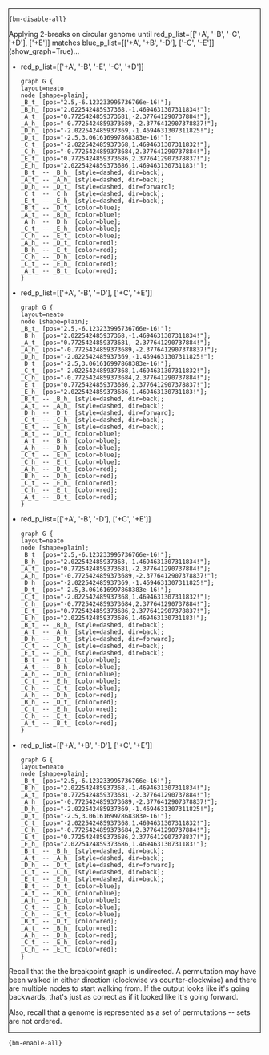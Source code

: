 <div style="border:1px solid black;">

`{bm-disable-all}`

Applying 2-breaks on circular genome until red_p_list=[['+A', '-B', '-C', '+D'], ['+E']] matches blue_p_list=[['+A', '+B', '-D'], ['-C', '-E']] (show_graph=True)...

 * red_p_list=[['+A', '-B', '-E', '-C', '+D']]

   ```{dot}
   graph G {
   layout=neato
   node [shape=plain];
   _B_t_ [pos="2.5,-6.123233995736766e-16!"];
   _B_h_ [pos="2.022542485937368,-1.4694631307311834!"];
   _A_t_ [pos="0.7725424859373681,-2.377641290737884!"];
   _A_h_ [pos="-0.7725424859373689,-2.3776412907378837!"];
   _D_h_ [pos="-2.022542485937369,-1.4694631307311825!"];
   _D_t_ [pos="-2.5,3.061616997868383e-16!"];
   _C_t_ [pos="-2.022542485937368,1.4694631307311832!"];
   _C_h_ [pos="-0.7725424859373684,2.377641290737884!"];
   _E_t_ [pos="0.7725424859373686,2.3776412907378837!"];
   _E_h_ [pos="2.0225424859373686,1.469463130731183!"];
   _B_t_ -- _B_h_ [style=dashed, dir=back];
   _A_t_ -- _A_h_ [style=dashed, dir=back];
   _D_h_ -- _D_t_ [style=dashed, dir=forward];
   _C_t_ -- _C_h_ [style=dashed, dir=back];
   _E_t_ -- _E_h_ [style=dashed, dir=back];
   _B_t_ -- _D_t_ [color=blue];
   _A_t_ -- _B_h_ [color=blue];
   _A_h_ -- _D_h_ [color=blue];
   _C_t_ -- _E_h_ [color=blue];
   _C_h_ -- _E_t_ [color=blue];
   _A_h_ -- _D_t_ [color=red];
   _B_h_ -- _E_t_ [color=red];
   _C_h_ -- _D_h_ [color=red];
   _C_t_ -- _E_h_ [color=red];
   _A_t_ -- _B_t_ [color=red];
   }
   ```
 * red_p_list=[['+A', '-B', '+D'], ['+C', '+E']]

   ```{dot}
   graph G {
   layout=neato
   node [shape=plain];
   _B_t_ [pos="2.5,-6.123233995736766e-16!"];
   _B_h_ [pos="2.022542485937368,-1.4694631307311834!"];
   _A_t_ [pos="0.7725424859373681,-2.377641290737884!"];
   _A_h_ [pos="-0.7725424859373689,-2.3776412907378837!"];
   _D_h_ [pos="-2.022542485937369,-1.4694631307311825!"];
   _D_t_ [pos="-2.5,3.061616997868383e-16!"];
   _C_t_ [pos="-2.022542485937368,1.4694631307311832!"];
   _C_h_ [pos="-0.7725424859373684,2.377641290737884!"];
   _E_t_ [pos="0.7725424859373686,2.3776412907378837!"];
   _E_h_ [pos="2.0225424859373686,1.469463130731183!"];
   _B_t_ -- _B_h_ [style=dashed, dir=back];
   _A_t_ -- _A_h_ [style=dashed, dir=back];
   _D_h_ -- _D_t_ [style=dashed, dir=forward];
   _C_t_ -- _C_h_ [style=dashed, dir=back];
   _E_t_ -- _E_h_ [style=dashed, dir=back];
   _B_t_ -- _D_t_ [color=blue];
   _A_t_ -- _B_h_ [color=blue];
   _A_h_ -- _D_h_ [color=blue];
   _C_t_ -- _E_h_ [color=blue];
   _C_h_ -- _E_t_ [color=blue];
   _A_h_ -- _D_t_ [color=red];
   _B_h_ -- _D_h_ [color=red];
   _C_t_ -- _E_h_ [color=red];
   _C_h_ -- _E_t_ [color=red];
   _A_t_ -- _B_t_ [color=red];
   }
   ```
 * red_p_list=[['+A', '-B', '-D'], ['+C', '+E']]

   ```{dot}
   graph G {
   layout=neato
   node [shape=plain];
   _B_t_ [pos="2.5,-6.123233995736766e-16!"];
   _B_h_ [pos="2.022542485937368,-1.4694631307311834!"];
   _A_t_ [pos="0.7725424859373681,-2.377641290737884!"];
   _A_h_ [pos="-0.7725424859373689,-2.3776412907378837!"];
   _D_h_ [pos="-2.022542485937369,-1.4694631307311825!"];
   _D_t_ [pos="-2.5,3.061616997868383e-16!"];
   _C_t_ [pos="-2.022542485937368,1.4694631307311832!"];
   _C_h_ [pos="-0.7725424859373684,2.377641290737884!"];
   _E_t_ [pos="0.7725424859373686,2.3776412907378837!"];
   _E_h_ [pos="2.0225424859373686,1.469463130731183!"];
   _B_t_ -- _B_h_ [style=dashed, dir=back];
   _A_t_ -- _A_h_ [style=dashed, dir=back];
   _D_h_ -- _D_t_ [style=dashed, dir=forward];
   _C_t_ -- _C_h_ [style=dashed, dir=back];
   _E_t_ -- _E_h_ [style=dashed, dir=back];
   _B_t_ -- _D_t_ [color=blue];
   _A_t_ -- _B_h_ [color=blue];
   _A_h_ -- _D_h_ [color=blue];
   _C_t_ -- _E_h_ [color=blue];
   _C_h_ -- _E_t_ [color=blue];
   _A_h_ -- _D_h_ [color=red];
   _B_h_ -- _D_t_ [color=red];
   _C_t_ -- _E_h_ [color=red];
   _C_h_ -- _E_t_ [color=red];
   _A_t_ -- _B_t_ [color=red];
   }
   ```
 * red_p_list=[['+A', '+B', '-D'], ['+C', '+E']]

   ```{dot}
   graph G {
   layout=neato
   node [shape=plain];
   _B_t_ [pos="2.5,-6.123233995736766e-16!"];
   _B_h_ [pos="2.022542485937368,-1.4694631307311834!"];
   _A_t_ [pos="0.7725424859373681,-2.377641290737884!"];
   _A_h_ [pos="-0.7725424859373689,-2.3776412907378837!"];
   _D_h_ [pos="-2.022542485937369,-1.4694631307311825!"];
   _D_t_ [pos="-2.5,3.061616997868383e-16!"];
   _C_t_ [pos="-2.022542485937368,1.4694631307311832!"];
   _C_h_ [pos="-0.7725424859373684,2.377641290737884!"];
   _E_t_ [pos="0.7725424859373686,2.3776412907378837!"];
   _E_h_ [pos="2.0225424859373686,1.469463130731183!"];
   _B_t_ -- _B_h_ [style=dashed, dir=back];
   _A_t_ -- _A_h_ [style=dashed, dir=back];
   _D_h_ -- _D_t_ [style=dashed, dir=forward];
   _C_t_ -- _C_h_ [style=dashed, dir=back];
   _E_t_ -- _E_h_ [style=dashed, dir=back];
   _B_t_ -- _D_t_ [color=blue];
   _A_t_ -- _B_h_ [color=blue];
   _A_h_ -- _D_h_ [color=blue];
   _C_t_ -- _E_h_ [color=blue];
   _C_h_ -- _E_t_ [color=blue];
   _B_t_ -- _D_t_ [color=red];
   _A_t_ -- _B_h_ [color=red];
   _A_h_ -- _D_h_ [color=red];
   _C_t_ -- _E_h_ [color=red];
   _C_h_ -- _E_t_ [color=red];
   }
   ```


Recall that the the breakpoint graph is undirected. A permutation may have been walked in either direction (clockwise vs counter-clockwise) and there are multiple nodes to start walking from. If the output looks like it's going backwards, that's just as correct as if it looked like it's going forward.

Also, recall that a genome is represented as a set of permutations -- sets are not ordered.
</div>

`{bm-enable-all}`

